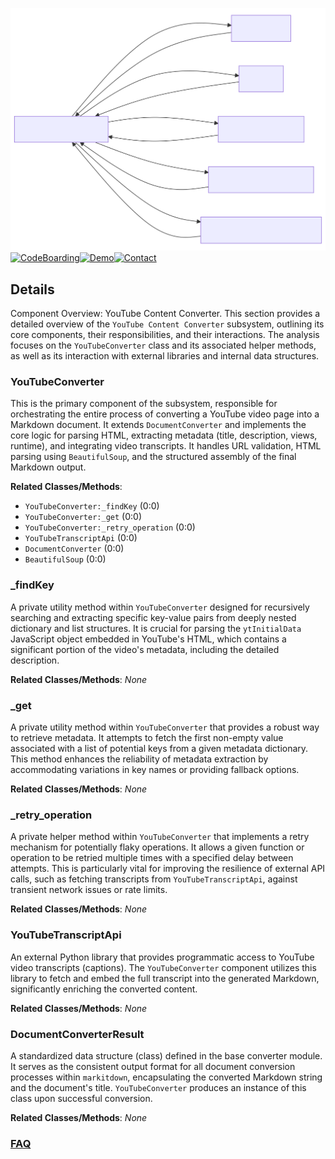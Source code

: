![Diagram representation](./YouTube_Content_Converter.svg)
[![CodeBoarding](https://img.shields.io/badge/Generated%20by-CodeBoarding-9cf?style=flat-square)](https://github.com/CodeBoarding/GeneratedOnBoardings)[![Demo](https://img.shields.io/badge/Try%20our-Demo-blue?style=flat-square)](https://www.codeboarding.org/demo)[![Contact](https://img.shields.io/badge/Contact%20us%20-%20contact@codeboarding.org-lightgrey?style=flat-square)](mailto:contact@codeboarding.org)

## Details

Component Overview: YouTube Content Converter. This section provides a detailed overview of the `YouTube Content Converter` subsystem, outlining its core components, their responsibilities, and their interactions. The analysis focuses on the `YouTubeConverter` class and its associated helper methods, as well as its interaction with external libraries and internal data structures.

### YouTubeConverter
This is the primary component of the subsystem, responsible for orchestrating the entire process of converting a YouTube video page into a Markdown document. It extends `DocumentConverter` and implements the core logic for parsing HTML, extracting metadata (title, description, views, runtime), and integrating video transcripts. It handles URL validation, HTML parsing using `BeautifulSoup`, and the structured assembly of the final Markdown output.


**Related Classes/Methods**:

- `YouTubeConverter:_findKey` (0:0)
- `YouTubeConverter:_get` (0:0)
- `YouTubeConverter:_retry_operation` (0:0)
- `YouTubeTranscriptApi` (0:0)
- `DocumentConverter` (0:0)
- `BeautifulSoup` (0:0)


### _findKey
A private utility method within `YouTubeConverter` designed for recursively searching and extracting specific key-value pairs from deeply nested dictionary and list structures. It is crucial for parsing the `ytInitialData` JavaScript object embedded in YouTube's HTML, which contains a significant portion of the video's metadata, including the detailed description.


**Related Classes/Methods**: _None_

### _get
A private utility method within `YouTubeConverter` that provides a robust way to retrieve metadata. It attempts to fetch the first non-empty value associated with a list of potential keys from a given metadata dictionary. This method enhances the reliability of metadata extraction by accommodating variations in key names or providing fallback options.


**Related Classes/Methods**: _None_

### _retry_operation
A private helper method within `YouTubeConverter` that implements a retry mechanism for potentially flaky operations. It allows a given function or operation to be retried multiple times with a specified delay between attempts. This is particularly vital for improving the resilience of external API calls, such as fetching transcripts from `YouTubeTranscriptApi`, against transient network issues or rate limits.


**Related Classes/Methods**: _None_

### YouTubeTranscriptApi
An external Python library that provides programmatic access to YouTube video transcripts (captions). The `YouTubeConverter` component utilizes this library to fetch and embed the full transcript into the generated Markdown, significantly enriching the converted content.


**Related Classes/Methods**: _None_

### DocumentConverterResult
A standardized data structure (class) defined in the base converter module. It serves as the consistent output format for all document conversion processes within `markitdown`, encapsulating the converted Markdown string and the document's title. `YouTubeConverter` produces an instance of this class upon successful conversion.


**Related Classes/Methods**: _None_



### [FAQ](https://github.com/CodeBoarding/GeneratedOnBoardings/tree/main?tab=readme-ov-file#faq)